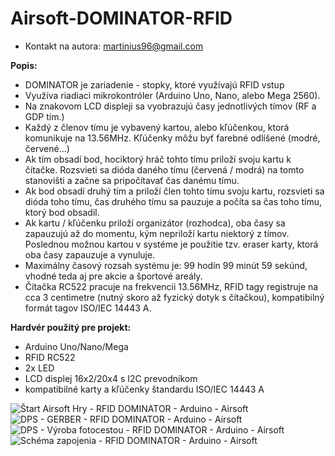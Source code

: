 # Airsoft-DOMINATOR-RFID
* Kontakt na autora: martinius96@gmail.com

**Popis:**
* DOMINATOR je zariadenie - stopky, ktoré využívajú RFID vstup
* Využíva riadiaci mikrokontróler (Arduino Uno, Nano, alebo Mega 2560).
* Na znakovom LCD displeji sa vyobrazujú časy jednotlivých tímov (RF a GDP tím.)
* Každý z členov tímu je vybavený kartou, alebo kľúčenkou, ktorá komunikuje na 13.56MHz. Kľúčenky môžu byť farebné odlíšené (modré, červené...)
* Ak tím obsadí bod, hociktorý hráč tohto tímu priloží svoju kartu k čítačke. Rozsvieti sa dióda daného tímu (červená / modrá) na tomto stanovišti a začne sa pripočítavať čas danému tímu. 
* Ak bod obsadí druhý tím a priloží člen tohto tímu svoju kartu, rozsvieti sa dióda toho tímu, čas druhého tímu sa pauzuje a počíta sa čas toho tímu, ktorý bod obsadil. 
* Ak kartu / kľúčenku priloží organizátor (rozhodca), oba časy sa zapauzujú až do momentu, kým nepriloží kartu niektorý z tímov. Poslednou možnou kartou v systéme je použitie tzv. eraser karty, ktorá oba časy zapauzuje a vynuluje.
* Maximálny časový rozsah systému je: 99 hodín 99 minút 59 sekúnd, vhodné teda aj pre akcie a športové areály. 
* Čítačka RC522 pracuje na frekvencii 13.56MHz, RFID tagy registruje na cca 3 centimetre (nutný skoro až fyzický dotyk s čítačkou), kompatibilný formát tagov ISO/IEC 14443 A.

**Hardvér použitý pre projekt:**
* Arduino Uno/Nano/Mega
* RFID RC522
* 2x LED
* LCD displej 16x2/20x4 s I2C prevodníkom
* kompatibilné karty a kľúčenky štandardu ISO/IEC 14443 A

![Štart Airsoft Hry - RFID DOMINATOR - Arduino - Airsoft](https://i.imgur.com/OY0geF2.jpg)
![DPS - GERBER - RFID DOMINATOR - Arduino - Airsoft](https://i.imgur.com/YMe2Y4L.png)
![DPS - Výroba fotocestou - RFID DOMINATOR - Arduino - Airsoft](https://i.imgur.com/YMe2Y4L.png)
![Schéma zapojenia - RFID DOMINATOR - Arduino - Airsoft](https://i.imgur.com/g5ufkBO.png)

